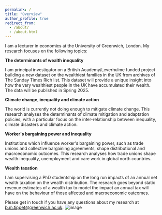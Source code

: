 ```yaml
---
permalink: /
title: "Overview"
author_profile: true
redirect_from: 
  - /about/
  - /about.html
---
```


I am a lecturer in economics at the University of Greenwich, London. My research focuses on the following topics:

**The determinants of wealth inequality**

I am principal investigator on a British Academy/Leverhulme funded project building a new dataset on the wealthiest families in the UK from archives of The Sunday Times Rich list. This dataset will provide a unique insight into how the very wealthiest people in the UK have accumulated their wealth. The data will be published in Spring 2025. 

**Climate change, inequality and climate action**

The world is currently not doing enough to mitigate climate change. This research analyses the determinants of climate mitigation and adaptation policies, with a particular focus on the inter-relationship between inequality, climate disasters and climate action. 

**Worker's bargaining power and inequality**

Institutions which influence worker's bargaining power, such as trade unions and collective bargaining agreements, shape distributional and macroeconomic outcomes. This research analyses how trade unions shape wealth inequality, unemployment and care work in global north countries. 

**Wealth taxation**

I am supervising a PhD studentship on the long run impacts of an annual net wealth taxation on the wealth distribution. The research goes beyond static revenue estimates of a wealth tax to model the impact an annual tax will have on the behaviour of those affected and macroeconomic outcomes. 

Please get in touch if you have any questions about my research at b.m.tippet@greenwich.ac.uk. ![image](https://github.com/bentippet/bentippet.github.io/assets/65400024/b48691ad-c013-4289-85f0-8b54e6fa7a9d)
